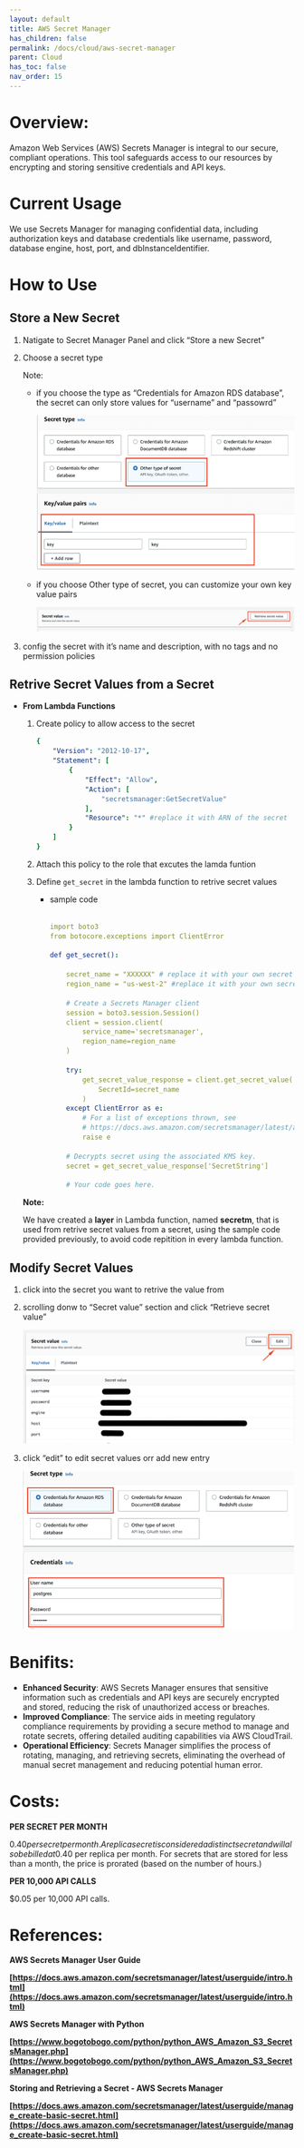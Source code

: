 ```yaml
---
layout: default
title: AWS Secret Manager
has_children: false
permalink: /docs/cloud/aws-secret-manager
parent: Cloud
has_toc: false
nav_order: 15
---
```


# Overview:
Amazon Web Services (AWS) Secrets Manager is integral to our secure, compliant operations. This tool safeguards access to our resources by encrypting and storing sensitive credentials and API keys. 

# Current Usage
We use Secrets Manager for managing confidential data, including authorization keys and database credentials like username, password, database engine, host, port, and dbInstanceIdentifier. 


# How to Use

## Store a New Secret

1. Natigate to Secret Manager Panel and click “Store a new Secret”
2. Choose a secret type
    
    Note: 
    
    - if you choose the type as “Credentials for Amazon RDS database”, the secret can only store values for “username” and “passowrd”
        
        ![secret_m_1](assets/secretmanager/secret_m_1.png)
        
    
    - if you choose Other type of secret, you can customize your own key value pairs
        
        ![secret_m_2](assets/secretmanager/secret_m_2.png)
        
3. config the secret with it’s name and description, with no tags and no permission policies 

 

## Retrive Secret Values from a Secret

- **From Lambda Functions**
    1. Create policy to allow access to the secret
        
        ```yaml
        {
        	"Version": "2012-10-17",
        	"Statement": [
        		{
        			"Effect": "Allow",
        			"Action": [
        				"secretsmanager:GetSecretValue"
        			],
        			"Resource": "*" #replace it with ARN of the secret 
        		}
        	]
        }
        ```
        
    2. Attach this policy to the role that excutes the lamda funtion 
    3. Define `get_secret` in the lambda function to retrive secret values 
        - sample code
            
            ```yaml
            
            import boto3
            from botocore.exceptions import ClientError
            
            def get_secret():
            
                secret_name = "XXXXXX" # replace it with your own secret name
                region_name = "us-west-2" #replace it with your own secret region
            
                # Create a Secrets Manager client
                session = boto3.session.Session()
                client = session.client(
                    service_name='secretsmanager', 
                    region_name=region_name 
                )
            
                try:
                    get_secret_value_response = client.get_secret_value(
                        SecretId=secret_name
                    )
                except ClientError as e:
                    # For a list of exceptions thrown, see
                    # https://docs.aws.amazon.com/secretsmanager/latest/apireference/API_GetSecretValue.html
                    raise e
            
                # Decrypts secret using the associated KMS key.
                secret = get_secret_value_response['SecretString']
            
                # Your code goes here.
            ```
            
    
    **Note:**
    
    We have created a **layer** in Lambda function, named **secretm**, that is used from retrive secret values from a secret, using the sample code provided previously, to avoid code repitition in every lambda function. 
    

## Modify Secret Values

1. click into the secret you want to retrive the value from
2. scrolling donw to “Secret value” section and click “Retrieve secret value”
    
    ![secret_m_3](assets/secretmanager/secret_m_3.png)
    
3. click “edit” to edit secret values orr add new entry 
    
    ![secret_m_4](assets/secretmanager/secret_m_4.png)
    

# Benifits:

- **Enhanced Security**: AWS Secrets Manager ensures that sensitive information such as credentials and API keys are securely encrypted and stored, reducing the risk of unauthorized access or breaches.
- **Improved Compliance**: The service aids in meeting regulatory compliance requirements by providing a secure method to manage and rotate secrets, offering detailed auditing capabilities via AWS CloudTrail.
- **Operational Efficiency**: Secrets Manager simplifies the process of rotating, managing, and retrieving secrets, eliminating the overhead of manual secret management and reducing potential human error.

# Costs:

**PER SECRET PER MONTH**

$0.40 per secret per month. A replica secret is considered a distinct secret and will also be billed at $0.40 per replica per month. For secrets that are stored for less than a month, the price is prorated (based on the number of hours.)

**PER 10,000 API CALLS**

$0.05 per 10,000 API calls.

# References:

**AWS Secrets Manager User Guide**

**[https://docs.aws.amazon.com/secretsmanager/latest/userguide/intro.html](https://docs.aws.amazon.com/secretsmanager/latest/userguide/intro.html)**

**AWS Secrets Manager with Python**

**[https://www.bogotobogo.com/python/python_AWS_Amazon_S3_SecretsManager.php](https://www.bogotobogo.com/python/python_AWS_Amazon_S3_SecretsManager.php)**

**Storing and Retrieving a Secret - AWS Secrets Manager**

**[https://docs.aws.amazon.com/secretsmanager/latest/userguide/manage_create-basic-secret.html](https://docs.aws.amazon.com/secretsmanager/latest/userguide/manage_create-basic-secret.html)**
